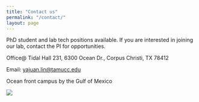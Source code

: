 ```yaml
---
title: "Contact us"
permalink: "/contact/"
layout: page
---
```


PhD student and lab tech positions available. If you are interested in joining our lab, contact the PI for opportunities. 

Office@ Tidal Hall 231,
6300 Ocean Dr.,
Corpus Christi, TX 78412

Email: yajuan.lin@tamucc.edu



Ocean front campus by the Gulf of Mexico

<img src="https://www.tamucc.edu/images/page-defaults/masthead-default.jpg" />
